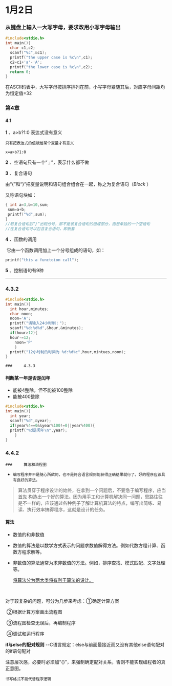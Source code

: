# 1月2日

### 从键盘上输入一大写字母，要求改用小写字母输出

```c
#include<stdio.h>
int main(){
  char c1,c2;
  scanf("%c",&c1);
  printf("the upper case is %c\n",c1);
  c2=c1+'a'-'A';
  printf("the lower case is %c\n",c2);
  return 0;
}
```

在ASCII码表中，大写字母按排序排列在前，小写字母紧随其后，对应字母间距均为恒定值=32

### 第4章

####       4.1

**1** 、a>b?1:0  表达式没有意义

   	只有把表达式的值赋给某个变量才有意义

 	x=a>b?1:0

**2** 、空语句只有一个“ ; ”，表示什么都不做

**3** 、复合语句

​      	由“{”和“}”把变量说明和语句组合组合在一起，称之为复合语句（*Block* ）

又称语句块如：

```c
{ int a=3,b=10,sum;
 sum=a+b;
 printf("%d",sum);
}
//若复合语句后“}”出现分号，那不是该复合语句的组成部分，而是单独的一个空语句
//在复合语句可以包含复合语句，即嵌套
```



**4** 、函数的调用

​      	它由一个函数调用加上一个分号组成的语句，如：

```c
printf("this a functoion call");
```

**5** 、控制语句有9种

---



 

### 	4.3.2

```c
#include<stdio.h>
int main(){
  int hour,minutes;
  char noon;
  noon='A';
  printf("请输入24小时制：");
  scanf("%d:%d%d",&hour,&minutes);
  if(hour>12){
  hour-=12;
    noon='P'
	}
  printf("12小时制的时间为 %d:%d%c",hour,mintues,noon);
}
```



	### 	4.3.3

#### 判断某一年是否是闰年

- 能被4整除，但不能被100整除
- 能被400整除

```c
#include<stdio.h>
int main(){
  int year;
  scanf("%d",&year);
  if(year%4==0&&year%100!=0||year%400){
  printf("%d是闰年\n",year);
	}
}
```



### 4.4.2

	### 	算法和流程图

- `编写程序并不是随心所欲的，也不是符合语言规则能获得正确结果就行了。好的程序应该具有良好的算法。`

> 算法贯穿于程序设计的始终，在拿到一个问题后，不要急于编写程序，应当<u>首先</u> 构造出一个好的算法。因为用手工和计算机解决同一问题，思路往往是不一样的，应该通过各种例子了解计算机算法的特点，编写出简练、易读、执行效率搞得程序，这就是设计的任务。

#### 	算法

- 数值的和非数值

- 数值的算法是以数学方式表示的问题求数值解得方法。例如代数方程计算、函数方程求解等。

- 非数值的算法通常为求非数值的方法。例如，排序查找、模式匹配、文字处理等。

  <u>将算法分为两大类将有利于算法的设计。</u>

  ​

对于较复杂的问题，可分为几步来考虑：①确定计算方案

​								     ②根据计算方案画出流程图

​								     ③流程图检查无误后，再编制程序

​								     ④调试和运行程序

**if与else的配对规则** --C语言规定：else与前面最接近而又没有其他else语句配对的if语句配对

注意层次感，必要时必须加“{}”，来强制确定配对关系，否则不能实现编程者的真正意图。

`书写格式不能代替程序逻辑 `









